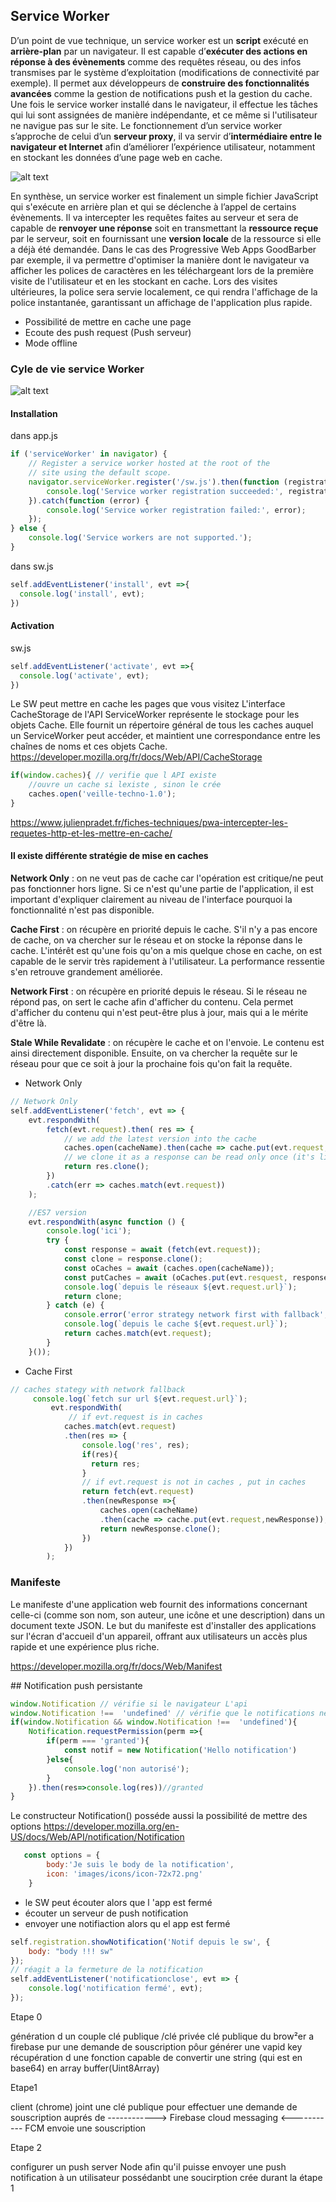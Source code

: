 ## Service Worker

D’un point de vue technique, un service worker est un **script** exécuté en **arrière-plan** par un navigateur. Il est capable d’**exécuter des actions en réponse à des évènements** comme des requêtes réseau, ou des infos transmises par le système d’exploitation (modifications de connectivité par exemple). Il permet aux développeurs de **construire des fonctionnalités avancées** comme la gestion de notifications push et la gestion du cache. Une fois le service worker installé dans le navigateur, il effectue les tâches qui lui sont assignées de manière indépendante, et ce même si l'utilisateur ne navigue pas sur le site. Le fonctionnement d’un service worker s’approche de celui d’un **serveur proxy**, il va servir d’**intermédiaire entre le navigateur et Internet** afin d’améliorer l’expérience utilisateur, notamment en stockant les données d’une page web en cache.

![alt text](https://cmsphoto.ww-cdn.com/superstatic/40142/art/grande/18510515-22641604.jpg?v=1511868551 "LService Worker")

En synthèse, un service worker est finalement un simple fichier JavaScript qui s'exécute en arrière plan et qui se déclenche à l’appel de certains évènements.  Il va intercepter les requêtes faites au serveur et sera de  capable de **renvoyer une réponse** soit en transmettant la **ressource reçue** par le  serveur, soit en fournissant une **version locale** de la ressource si elle a déjà été demandée. Dans le cas des Progressive Web Apps GoodBarber par exemple, il va permettre d'optimiser la manière dont le navigateur va afficher les polices de caractères en les téléchargeant lors de la première visite de l'utilisateur et en les stockant en cache. Lors des visites ultérieures, la police sera servie localement, ce qui rendra l'affichage de la police instantanée, garantissant un affichage de l'application plus rapide.

* Possibilité de mettre en cache une page
* Ecoute des push request (Push serveur)
* Mode offline

### Cyle de vie service Worker
![alt text](https://developers.google.com/web/fundamentals/primers/service-workers/images/sw-lifecycle.png "LService Worker")

#### Installation 
dans app.js
```javascript
if ('serviceWorker' in navigator) {
    // Register a service worker hosted at the root of the
    // site using the default scope.
    navigator.serviceWorker.register('/sw.js').then(function (registration) {
        console.log('Service worker registration succeeded:', registration);
    }).catch(function (error) {
        console.log('Service worker registration failed:', error);
    });
} else {
    console.log('Service workers are not supported.');
}
  ```
  dans sw.js
  ```javascript
  self.addEventListener('install', evt =>{
    console.log('install', evt);   
})
```
  #### Activation
  sw.js
  ```javascript
self.addEventListener('activate', evt =>{
    console.log('activate', evt);   
})
```
Le SW peut mettre en cache les pages que vous visitez
L'interface CacheStorage de l'API ServiceWorker représente le stockage pour les objets Cache. Elle fournit un répertoire général de tous les caches auquel un ServiceWorker peut accéder, et maintient une correspondance entre les chaînes de noms et ces objets Cache.
https://developer.mozilla.org/fr/docs/Web/API/CacheStorage
```javascript
if(window.caches){ // verifie que l API existe
    //ouvre un cache si lexiste , sinon le crée
    caches.open('veille-techno-1.0');
}
```
https://www.julienpradet.fr/fiches-techniques/pwa-intercepter-les-requetes-http-et-les-mettre-en-cache/
#### Il existe différente stratégie de mise en caches 

**Network Only** : on ne veut pas de cache car l'opération est critique/ne peut pas fonctionner hors ligne. Si ce n'est qu'une partie de l'application, il est important d'expliquer clairement au niveau de l'interface pourquoi la fonctionnalité n'est pas disponible.

**Cache First** : on récupère en priorité depuis le cache. S'il n'y a pas encore de cache, on va chercher sur le réseau et on stocke la réponse dans le cache. L'intérêt est qu'une fois qu'on a mis quelque chose en cache, on est capable de le servir très rapidement à l'utilisateur. La performance ressentie s'en retrouve grandement améliorée.

**Network First** : on récupère en priorité depuis le réseau. Si le réseau ne répond pas, on sert le cache afin d'afficher du contenu. Cela permet d'afficher du contenu qui n'est peut-être plus à jour, mais qui a le mérite d'être là.

**Stale While Revalidate** : on récupère le cache et on l'envoie. Le contenu est ainsi directement disponible. Ensuite, on va chercher la requête sur le réseau pour que ce soit à jour la prochaine fois qu'on fait la requête.

* Network Only
```javascript
// Network Only
self.addEventListener('fetch', evt => {
    evt.respondWith(
        fetch(evt.request).then( res => {
            // we add the latest version into the cache
            caches.open(cacheName).then(cache => cache.put(evt.request, res));
            // we clone it as a response can be read only once (it's like a one time read stream)
            return res.clone();
        })
        .catch(err => caches.match(evt.request))
    );

    //ES7 version
    evt.respondWith(async function () {
        console.log('ici');
        try {
            const response = await (fetch(evt.request));
            const clone = response.clone();
            const oCaches = await (caches.open(cacheName));
            const putCaches = await (oCaches.put(evt.resquest, response));
            console.log(`depuis le réseaux ${evt.request.url}`);
            return clone;
        } catch (e) {
            console.error('error strategy network first with fallback', e)
            console.log(`depuis le cache ${evt.request.url}`);
            return caches.match(evt.request);
        }
    }());

```
* Cache First
```javascript
// caches stategy with network fallback
     console.log(`fetch sur url ${evt.request.url}`);
         evt.respondWith(
             // if evt.request is in caches 
            caches.match(evt.request)
            .then(res => {
                console.log('res', res);
                if(res){
                  return res;  
                } 
                // if evt.request is not in caches , put in caches
                return fetch(evt.request)
                .then(newResponse =>{
                    caches.open(cacheName)
                    .then(cache => cache.put(evt.request,newResponse));
                    return newResponse.clone();
                })
            })  
        );
```

### Manifeste 

Le manifeste d'une application web fournit des informations concernant celle-ci (comme son nom, son auteur, une icône et une description) dans un document texte JSON. Le but du manifeste est d'installer des applications sur l'écran d'accueil d'un appareil, offrant aux utilisateurs un accès plus rapide et une expérience plus riche.

https://developer.mozilla.org/fr/docs/Web/Manifest



## Notification push persistante

```javascript
window.Notification // vérifie si le navigateur L'api
window.Notification !==  'undefined' // vérifie que le notifications ne sont désactivé
if(window.Notification && window.Notification !==  'undefined'){
    Notification.requestPermission(perm =>{
        if(perm === 'granted'){
            const notif = new Notification('Hello notification')
        }else{
            console.log('non autorisé');
        }
    }).then(res=>console.log(res))//granted
}
```

Le constructeur Notification() posséde aussi la possibilité de mettre des options
https://developer.mozilla.org/en-US/docs/Web/API/notification/Notification

```javascript
   const options = {
        body:'Je suis le body de la notification',
        icon: 'images/icons/icon-72x72.png'
    }
```

* le SW peut écouter alors que l 'app est fermé 
* écouter un serveur de push notification
* envoyer une notifiaction alors qu el app est fermé
```javascript
self.registration.showNotification('Notif depuis le sw', {
    body: "body !!! sw"
});
// réagit a la fermeture de la notification
self.addEventListener('notificationclose', evt => {
    console.log('notification fermé', evt);
});
```

Etape 0

génération d un couple clé publique /clé privée
clé publique du brow²er a firebase pur une demande de souscription pôur générer une vapid key
récupération d une fonction capable de convertir une string (qui est en base64) en array buffer(Uint8Array)

Etape1 

client (chrome) joint une clé publique pour effectuer une demande de souscription
auprés de ------------> Firebase cloud messaging
        <----------- FCM envoie une souscription

Etape 2 

configurer un push server Node afin qu'il puisse envoyer une push notification à un utilisateur possédanbt une soucirption crée durant la étape 1